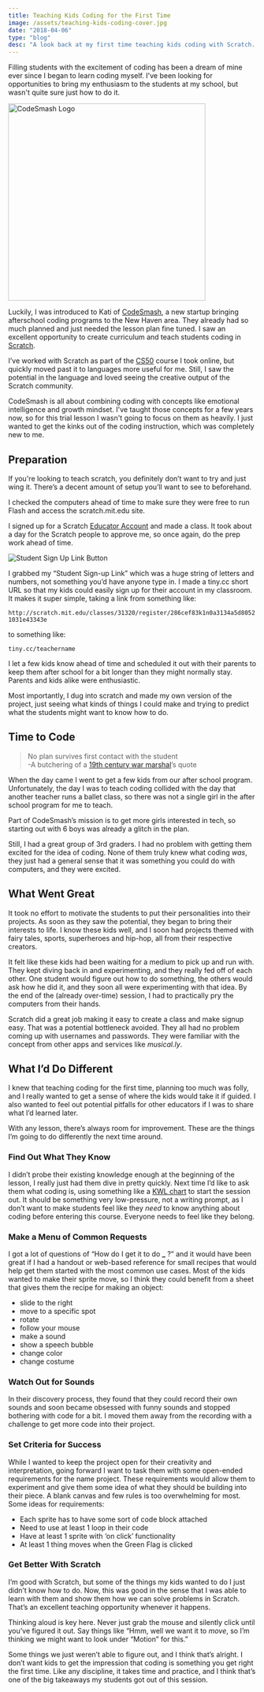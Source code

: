 ```yaml
---
title: Teaching Kids Coding for the First Time
image: /assets/teaching-kids-coding-cover.jpg
date: "2018-04-06"
type: "blog"
desc: "A look back at my first time teaching kids coding with Scratch. Lessons learned and what I'd do next time."
---
```


Filling students with the excitement of coding has been a dream of mine ever since I began to learn coding myself. I've been looking for opportunities to bring my enthusiasm to the students at my school, but wasn't quite sure just how to do it.

<img src="/assets/teaching-kids-coding-codesmash-logo.png" width="400px" alt="CodeSmash Logo" />

Luckily, I was introduced to Kati of <a href="http://codesmashlab.com/" target="_blank">CodeSmash</a>, a new startup bringing afterschool coding programs to the New Haven area. They already had so much planned and just needed the lesson plan fine tuned. I saw an excellent opportunity to create curriculum and teach students coding in <a href="https://scratch.mit.edu/" target="_blank">Scratch</a>.

I’ve worked with Scratch as part of the <a href="https://cs50.yale.edu/" target="_blank">CS50</a> course I took online, but quickly moved past it to languages more useful for me. Still, I saw the potential in the language and loved seeing the creative output of the Scratch community.

CodeSmash is all about combining coding with concepts like emotional intelligence and growth mindset. I've taught those concepts for a few years now, so for this trial lesson I wasn't going to focus on them as heavily. I just wanted to get the kinks out of the coding instruction, which was completely new to me.

## Preparation

If you're looking to teach scratch, you definitely don’t want to try and just wing it. There’s a decent amount of setup you’ll want to see to beforehand.

I checked the computers ahead of time to make sure they were free to run Flash and access the scratch.mit.edu site.

I signed up for a Scratch <a href="https://scratch.mit.edu/educators/" target="_blank">Educator Account</a> and made a class. It took about a day for the Scratch people to approve me, so once again, do the prep work ahead of time.

<img src="/assets/teaching-kids-coding-signup.png" style="max-width:800px;" alt="Student Sign Up Link Button" />

I grabbed my “Student Sign-up Link” which was a huge string of letters and numbers, not something you’d have anyone type in. I made a tiny.cc short URL so that my kids could easily sign up for their account in my classroom. It makes it super simple, taking a link from something like:

`http://scratch.mit.edu/classes/31320/register/286cef83k1n0a3134a5d80521031e43343e`

to something like:

`tiny.cc/teachername`

I let a few kids know ahead of time and scheduled it out with their parents to keep them after school for a bit longer than they might normally stay. Parents and kids alike were enthusiastic.

Most importantly, I dug into scratch and made my own version of the project, just seeing what kinds of things I could make and trying to predict what the students might want to know how to do.

## Time to Code

> No plan survives first contact with the student  
>  -A butchering of a [19th century war marshal](https://en.wikiquote.org/wiki/Helmuth_von_Moltke_the_Elder)’s quote

When the day came I went to get a few kids from our after school program. Unfortunately, the day I was to teach coding collided with the day that another teacher runs a ballet class, so there was not a single girl in the after school program for me to teach.

Part of CodeSmash’s mission is to get more girls interested in tech, so starting out with 6 boys was already a glitch in the plan.

Still, I had a great group of 3rd graders. I had no problem with getting them excited for the idea of coding. None of them truly knew what coding _was_, they just had a general sense that it was something you could do with computers, and they were excited.

## What Went Great

It took no effort to motivate the students to put their personalities into their projects. As soon as they saw the potential, they began to bring their interests to life. I know these kids well, and I soon had projects themed with fairy tales, sports, superheroes and hip-hop, all from their respective creators.

It felt like these kids had been waiting for a medium to pick up and run with. They kept diving back in and experimenting, and they really fed off of each other. One student would figure out how to do something, the others would ask how he did it, and they soon all were experimenting with that idea. By the end of the (already over-time) session, I had to practically pry the computers from their hands.

Scratch did a great job making it easy to create a class and make signup easy. That was a potential bottleneck avoided. They all had no problem coming up with usernames and passwords. They were familiar with the concept from other apps and services like _musical.ly_.

## What I’d Do Different

I knew that teaching coding for the first time, planning too much was folly, and I really wanted to get a sense of where the kids would take it if guided. I also wanted to feel out potential pitfalls for other educators if I was to share what I’d learned later.

With any lesson, there’s always room for improvement. These are the things I’m going to do differently the next time around.

### Find Out What They Know

I didn’t probe their existing knowledge enough at the beginning of the lesson, I really just had them dive in pretty quickly. Next time I’d like to ask them what coding is, using something like a [KWL chart](https://www.facinghistory.org/resource-library/teaching-strategies/k-w-l-charts) to start the session out. It should be something very low-pressure, not a writing prompt, as I don’t want to make students feel like they _need_ to know anything about coding before entering this course. Everyone needs to feel like they belong.

### Make a Menu of Common Requests

I got a lot of questions of “How do I get it to do ****\_**** ?” and it would have been great if I had a handout or web-based reference for small recipes that would help get them started with the most common use cases. Most of the kids wanted to make their sprite move, so I think they could benefit from a sheet that gives them the recipe for making an object:

- slide to the right
- move to a specific spot
- rotate
- follow your mouse
- make a sound
- show a speech bubble
- change color
- change costume

### Watch Out for Sounds

In their discovery process, they found that they could record their own sounds and soon became obsessed with funny sounds and stopped bothering with code for a bit. I moved them away from the recording with a challenge to get more code into their project.

### Set Criteria for Success

While I wanted to keep the project open for their creativity and interpretation, going forward I want to task them with some open-ended requirements for the name project. These requirements would allow them to experiment and give them some idea of what they should be building into their piece. A blank canvas and few rules is too overwhelming for most. Some ideas for requirements:

- Each sprite has to have some sort of code block attached
- Need to use at least 1 loop in their code
- Have at least 1 sprite with ‘on click’ functionality
- At least 1 thing moves when the Green Flag is clicked

### Get Better With Scratch

I’m good with Scratch, but some of the things my kids wanted to do I just didn’t know how to do. Now, this was good in the sense that I was able to learn with them and show them how we can solve problems in Scratch. That’s an excellent teaching opportunity whenever it happens.

Thinking aloud is key here. Never just grab the mouse and silently click until you’ve figured it out. Say things like “Hmm, well we want it to _move_, so I’m thinking we might want to look under “Motion” for this.”

Some things we just weren’t able to figure out, and I think that’s alright. I don’t want kids to get the impression that coding is something you get right the first time. Like any discipline, it takes time and practice, and I think that’s one of the big takeaways my students got out of this session.
